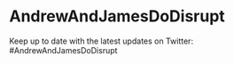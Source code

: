 AndrewAndJamesDoDisrupt
=======================
Keep up to date with the latest updates on Twitter: #AndrewAndJamesDoDisrupt
